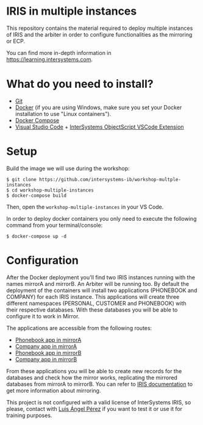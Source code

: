 # IRIS in multiple instances
This repository contains the material required to deploy multiple instances of IRIS and the arbiter in order to configure functionalities as the mirroring or ECP. 

You can find more in-depth information in https://learning.intersystems.com.

# What do you need to install? 
* [Git](https://git-scm.com/downloads) 
* [Docker](https://www.docker.com/products/docker-desktop) (if you are using Windows, make sure you set your Docker installation to use "Linux containers").
* [Docker Compose](https://docs.docker.com/compose/install/)
* [Visual Studio Code](https://code.visualstudio.com/download) + [InterSystems ObjectScript VSCode Extension](https://marketplace.visualstudio.com/items?itemName=daimor.vscode-objectscript)

# Setup
Build the image we will use during the workshop:

```console
$ git clone https://github.com/intersystems-ib/workshop-multple-instances
$ cd workshop-multiple-instances
$ docker-compose build
```

Then, open the `workshop-multiple-instances` in your VS Code.

In order to deploy docker containers you only need to execute the following command from your terminal/console:

```console
$ docker-compose up -d
```

# Configuration

After the Docker deployment you'll find two IRIS instances running with the names mirrorA and mirrorB. An Arbiter will be running too.
By default the deployment of the containers will install two applications (PHONEBOOK and COMPANY) for each IRIS instance. This applications will create three different namespaces (PERSONAL, CUSTOMER and PHONEBOOK) with their respective databases. With these databases you will be able to configure it to work in Mirror.

The applications are accessible from the following routes: 

* [Phonebook app in mirrorA](http://localhost:52775/csp/phonebook/Phonebook.AllStart.cls)
* [Company app in mirrorA](http://localhost:52775/csp/company/Company.csp)
* [Phonebook app in mirrorB](http://localhost:52776/csp/phonebook/Phonebook.AllStart.cls)
* [Company app in mirrorB](http://localhost:52775/csp/company/Company.csp)

From these applications you will be able to create new records for the databases and check how the mirror works, replicating the mirrored databases from mirrorA to mirrorB. You can refer to [IRIS documentation](https://docs.intersystems.com/irislatest/csp/docbook/DocBook.UI.Page.cls?KEY=GHA_mirror_set_config) to get more information about mirroring.

This project is not configured with a valid license of InterSystems IRIS, so please, contact with [Luis Ángel Pérez](mailto:LuisAngel.PerezRamos@intersystems.com) if you want to test it or use it for training purposes.